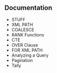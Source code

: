 ## Documentation
- STUFF
- XML PATH
- COALESCE
- RANK Functions
- CTE
- OVER Clause
- FOR XML PATH
- Analyzing a Query 
- Pagination
- Tally

